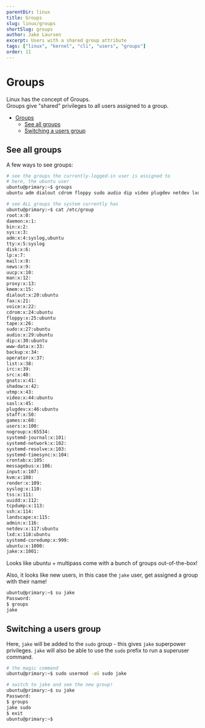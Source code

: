 ```yaml
---
parentDir: linux
title: Groups
slug: linux/groups
shortSlug: groups
author: Jake Laursen
excerpt: Users with a shared group attribute
tags: ["linux", "kernel", "cli", "users", "groups"]
order: 11
---
```


# Groups
Linux has the concept of Groups.  
Groups give "shared" privileges to all users assigned to a group.  

- [Groups](#groups)
  - [See all groups](#see-all-groups)
  - [Switching a users group](#switching-a-users-group)

## See all groups
A few ways to see groups:
```bash
# see the groups the currently-logged-in user is assigned to
# here, the ubuntu user
ubuntu@primary:~$ groups
ubuntu adm dialout cdrom floppy sudo audio dip video plugdev netdev lxd

# see ALL groups the system currently has
ubuntu@primary:~$ cat /etc/group
root:x:0:
daemon:x:1:
bin:x:2:
sys:x:3:
adm:x:4:syslog,ubuntu
tty:x:5:syslog
disk:x:6:
lp:x:7:
mail:x:8:
news:x:9:
uucp:x:10:
man:x:12:
proxy:x:13:
kmem:x:15:
dialout:x:20:ubuntu
fax:x:21:
voice:x:22:
cdrom:x:24:ubuntu
floppy:x:25:ubuntu
tape:x:26:
sudo:x:27:ubuntu
audio:x:29:ubuntu
dip:x:30:ubuntu
www-data:x:33:
backup:x:34:
operator:x:37:
list:x:38:
irc:x:39:
src:x:40:
gnats:x:41:
shadow:x:42:
utmp:x:43:
video:x:44:ubuntu
sasl:x:45:
plugdev:x:46:ubuntu
staff:x:50:
games:x:60:
users:x:100:
nogroup:x:65534:
systemd-journal:x:101:
systemd-network:x:102:
systemd-resolve:x:103:
systemd-timesync:x:104:
crontab:x:105:
messagebus:x:106:
input:x:107:
kvm:x:108:
render:x:109:
syslog:x:110:
tss:x:111:
uuidd:x:112:
tcpdump:x:113:
ssh:x:114:
landscape:x:115:
admin:x:116:
netdev:x:117:ubuntu
lxd:x:118:ubuntu
systemd-coredump:x:999:
ubuntu:x:1000:
jake:x:1001:
``` 
Looks like ubuntu + multipass come with a bunch of groups out-of-the-box!  

Also, it looks like new users, in this case the `jake` user, get assigned a group with their name!
```bash
ubuntu@primary:~$ su jake
Password: 
$ groups
jake
```

## Switching a users group
Here, `jake` will be added to the `sudo` group - this gives `jake` superpower privileges. `jake` will also be able to use the `sudo` prefix to run a superuser command.   
```bash
# the magic command
ubuntu@primary:~$ sudo usermod -aG sudo jake

# switch to jake and see the new group!
ubuntu@primary:~$ su jake
Password: 
$ groups
jake sudo
$ exit
ubuntu@primary:~$ 
```